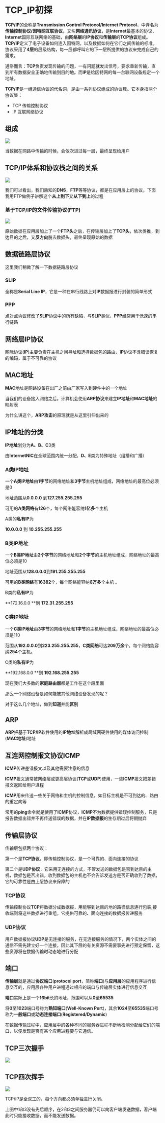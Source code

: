 # TCP_IP初探
**TCP/IP**的全称是**Transmission Control Protocol/Internet Protocol**，中译名为**传输控制协议/因特网互联协议**，又名**网络通讯协议**，是**Internet**最基本的协议、**Internet**国际互联网络的基础，由**网络层**的**IP协议**和**传输层**的**TCP协议**组成。**TCP/IP**定义了电子设备如何连入因特网，以及数据如何在它们之间传输的标准。协议采用了**4层**的层级结构，每一层都呼叫它的下一层所提供的协议来完成自己的需求。

通俗而言：**TCP**负责发现传输的问题，一有问题就发出信号，要求重新传输，直到所有数据安全正确地传输到目的地。而**IP**是给因特网的每一台联网设备规定一个地址。

**TCP/IP**是一组通信协议的代名词，是由一系列协议组成的协议簇。它本身指两个协议集：

* TCP 传输控制协议
* IP    互联网络协议

## 组成

![](https://github.com/Anthem9/vnote/raw/master/vnotebook/%E5%8D%8F%E8%AE%AE/_v_images/_1525345982_3895.png)

当数据在网路中传输的时候，会依次进过每一层，最终呈现给用户

## TCP/IP体系和协议栈之间的关系

![](https://github.com/Anthem9/vnote/raw/master/vnotebook/%E5%8D%8F%E8%AE%AE/_v_images/_1525346196_27548.png)

我们可以看出，我们熟知的**DNS**，**FTP**等等协议，都是在应用层上的协议，下面我用FTP做例子讲解这个**从上到下**又**从下到上**的过程

### 基于TCP/IP的文件传输协议(FTP)

![](https://github.com/Anthem9/vnote/raw/master/vnotebook/%E5%8D%8F%E8%AE%AE/_v_images/_1525346229_31122.png)

原始数据在应用层加上了一个**FTP头**之后，在传输层加上了**TCP头**，依次类推，到达目的之后，又**反方向**脱去数据头，最终呈现原始的数据

## 数据链路层协议

这里我们稍微了解一下数据链路层协议

### SLIP
全称是**Serial Line IP**，它是一种在串行线路上对**IP**数据报进行封装的简单形式 

### PPP
点对点协议修改了**SLIP**协议中的所有缺陷，与**SLIP**类似，**PPP**经常用于低速的串行链路

## 网络层IP协议

网际协议(**IP**)主要负责在主机之间寻址和选择数据包的路由，**IP**协议不含错误恢复的编码，属于不可靠的协议

## MAC地址
**MAC**地址是网路设备在出厂之前由厂家写入到硬件中的一个地址

当我们的设备接入网络之后，计算机会使用**ARP协议**来建立**IP地址**和**MAC地址**的映射表

为什么讲这个，**ARP攻击**的原理就是从这里引伸出来的

## IP地址的分类

**IP地址**划分为**A、B、C**3类

由**InternetNIC**在全球范围内统一分配，**D、E**类为特殊地址（组播和广播）

### A类IP地址
一个**A类IP地址**由**1字节**的网络地址和**3字节**主机地址组成，网络地址的最高位必须是0

地址范围从**0.0.0.0** 到**127.255.255.255**

可用的**A类网络**有**126**个，每个网络能容纳**1亿多**个主机

A类的**私有IP**为

**10.0.0.0** 到 **10.255.255.255**

### B类IP地址
一个**B类IP地址**由**2个字节**的网络地址和**2个字节**的主机地址组成，网络地址的最高位必须是10

地址范围从**128.0.0.0**到**191.255.255.255**

可用的**B类网络**有**16382**个，每个网络能容纳**6万多**个主机 。 

B类的**私有IP**为

**172.16.0.0 **到 **172.31.255.255**

### C类IP地址
一个**C类IP地址**由**3字节**的网络地址和**1字节**的主机地址组成，网络地址的最高位必须是110

范围从**192.0.0.0**到**223.255.255.255**，**C类网络**可达**209万余**个，每个网络能容纳**254**个主机。 

C类的**私有IP**为

**192.168.0.0 **到 **192.168.255.255**

现在我们大多数的**家庭路由器**都是工作在这个段里面

那么一个网络设备是如何能被其他网络设备发现的呢？

对于这么几个地址，做到**知道**并能**区别**

## ARP

**ARP**把基于**TCP/IP**软件使用的**IP地址**解析成局域网硬件使用的媒体访问控制(**MAC地址**)地址

## 互连网控制报文协议ICMP
**ICMP**传递差错报文以及其他需要注意的信息

**ICMP**报文通常被网络层或更高层协议(**TCP**或**UDP**)使用，一些**ICMP**报文把差错报文返回给用户进程

**ICMP**用来传送一些关于网络和主机的控制信息，如目标主机是不可到达的、路由的重定向等

常用的**ping**命令就是使用了**ICMP**协议，**ICMP**不为数据提供错误控制服务，只是报告数据出错并不再传送错误的数据，并在**IP数据报**的生存期过后将期抛弃

## 传输层协议
传输层包括两个协议：

第一个是**TCP协议**，即传输控制协议，是一个可靠的、面向连接的协议

第二个是**UDP协议**，它采用无连接的方式，不管发送的数据包是否到达目的主机，数据包是否出错，收到数据包的主机也不会告诉发送方是否正确收到了数据，它的可靠性是由上层协议来保障的

### TCP协议

传输控制协议**TCP**将数据分成数据报，用能够到达目的地的路径信息连行包装,接收端则将这些数据进行重组。它提供可靠的、面向连接的数据报传递服务

### UDP协议

用户数据报协议**UDP**是无连接的服务，在无连接服务的情况下，两个实体之间的通信不需先建立好一个连接，因此其下层的有关资源不需要事先进行预定保留，这些资源将在数据传输时动态地进行分配

## 端口

**传输层**就是通过**协议端口**(**protocol port**，简称**端口**)与**应用层**的应用程序进行信息交互的，应用层各种用户进程通过相应的端口与传输层实体进行信息交互

**端口**实际上是一个**16bit**长的地址，范围可以从**0**至**65535**

将**0**至**1023**端口号称为**熟知端口**(**Well-Known Port**)，其余**1024**至**65535**端口号称为**一般端口**或**动态连接端口**(**Registered/Dynamic**)

在数据传输过程中，应用层中的各种不同的服务器进程不断地检测分配给它们的端口，以便发现是否有某个应用进程要与它通信。

## TCP三次握手
![](https://github.com/Anthem9/vnote/raw/master/vnotebook/%E5%8D%8F%E8%AE%AE/_v_images/_1525348817_4797.png)

## TCP四次挥手
![](https://github.com/Anthem9/vnote/raw/master/vnotebook/%E5%8D%8F%E8%AE%AE/_v_images/_1525348832_13378.png)

TCP/IP是全双工的，每个方向都必须单独进行关闭。

上图中1和3没有先后顺序，在2和3之间服务器仍可以向客户端发送数据，客户端此时只能接收数据，而不能发送数据。





